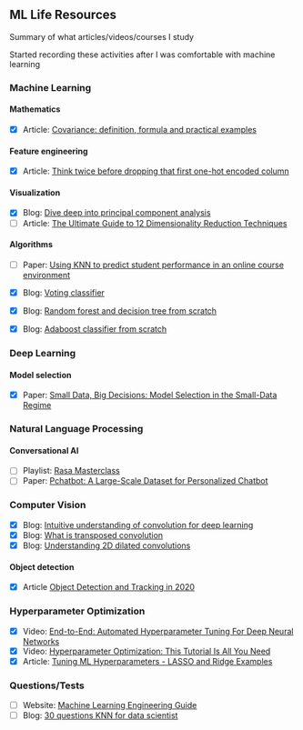 ## ML Life Resources
Summary of what articles/videos/courses I study

Started recording these activities after I was comfortable with machine learning

### Machine Learning

#### Mathematics
- [x] Article: [Covariance: definition, formula and practical examples](https://corporatefinanceinstitute.com/resources/knowledge/finance/covariance)

#### Feature engineering
- [x] Article: [Think twice before dropping that first one-hot encoded column](https://inmachineswetrust.com/posts/drop-first-columns/)

#### Visualization
- [x] Blog: [Dive deep into principal component analysis](https://medium.com/analytics-vidhya/principal-component-analysis-pca-dive-deep-411db0f9ee10)
- [ ] Article: [The Ultimate Guide to 12 Dimensionality Reduction Techniques](https://www.analyticsvidhya.com/blog/2018/08/dimensionality-reduction-techniques-python/)

#### Algorithms
- [ ] Paper: [Using KNN to predict student performance in an online course environment](https://core.ac.uk/download/pdf/14920734.pdf)
- [x] Blog: [Voting classifier](https://medium.com/@sanchitamangale12/voting-classifier-1be10db6d7a5)
- [x] Blog: [Random forest and decision tree from scratch](https://towardsdatascience.com/random-forests-and-decision-trees-from-scratch-in-python-3e4fa5ae4249)
- [x] Blog: [Adaboost classifier from scratch](https://medium.com/analytics-vidhya/implementing-an-adaboost-classifier-from-scratch-e30ef86e9f1b)


### Deep Learning

#### Model selection
- [x] Paper: [Small Data, Big Decisions: Model Selection in the Small-Data Regime](https://arxiv.org/abs/2009.12583v1)

### Natural Language Processing

#### Conversational AI
- [ ] Playlist: [Rasa Masterclass](https://www.youtube.com/playlist?list=PL75e0qA87dlHQny7z43NduZHPo6qd-cRc)
- [ ] Paper: [Pchatbot: A Large-Scale Dataset for Personalized Chatbot](https://arxiv.org/abs/2009.13284v1)

### Computer Vision

- [x] Blog: [Intuitive understanding of convolution for deep learning](https://towardsdatascience.com/intuitively-understanding-convolutions-for-deep-learning-1f6f42faee1)
- [x] Blog: [What is transposed convolution](https://towardsdatascience.com/what-is-transposed-convolutional-layer-40e5e6e31c11)
- [x] Blog: [Understanding 2D dilated convolutions](https://towardsdatascience.com/understanding-2d-dilated-convolution-operation-with-examples-in-numpy-and-tensorflow-with-d376b3972b25)

#### Object detection
- [x] Article [Object Detection and Tracking in 2020](https://blog.netcetera.com/object-detection-and-tracking-in-2020-f10fb6ff9af3)

### Hyperparameter Optimization

- [x] Video: [End-to-End: Automated Hyperparameter Tuning For Deep Neural Networks](https://www.youtube.com/watch?v=4MK_OJJ82YI)
- [x] Video: [Hyperparameter Optimization: This Tutorial Is All You Need](https://www.youtube.com/watch?v=5nYqK-HaoKY)
- [x] Article: [Tuning ML Hyperparameters - LASSO and Ridge Examples](https://alfurka.github.io/2018-11-18-grid-search/)

### Questions/Tests

- [ ] Website: [Machine Learning Engineering Guide](https://www.confetti.ai/curriculum)
- [ ] Blog: [30 questions KNN for data scientist](https://www.analyticsvidhya.com/blog/2017/09/30-questions-test-k-nearest-neighbors-algorithm/)
